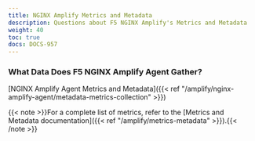 ```yaml
---
title: NGINX Amplify Metrics and Metadata
description: Questions about F5 NGINX Amplify's Metrics and Metadata
weight: 40
toc: true
docs: DOCS-957
---
```


### What Data Does F5 NGINX Amplify Agent Gather?

[NGINX Amplify Agent Metrics and Metadata]({{< ref "/amplify/nginx-amplify-agent/metadata-metrics-collection" >}})

{{< note >}}For a complete list of metrics, refer to the [Metrics and Metadata documentation]({{< ref "/amplify/metrics-metadata" >}}).{{< /note >}}